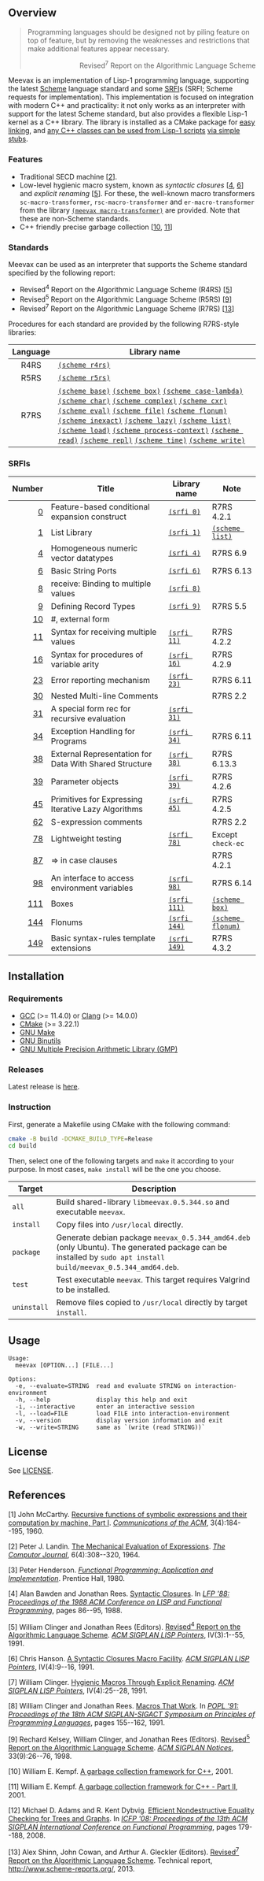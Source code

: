 ## Overview

> Programming languages should be designed not by piling feature on top of
> feature, but by removing the weaknesses and restrictions that make additional
> features appear necessary.
> <div align="right">Revised<sup>7</sup> Report on the Algorithmic Language Scheme</div>

Meevax is an implementation of Lisp-1 programming language, supporting the
latest [Scheme](http://www.scheme-reports.org/) language standard and some
[SRFI](https://srfi.schemers.org/)s (SRFI; Scheme requests for implementation).
This implementation is focused on integration with modern C++ and practicality:
it not only works as an interpreter with support for the latest Scheme
standard, but also provides a flexible Lisp-1 kernel as a C++ library. The
library is installed as a CMake package for [easy
linking](./example/CMakeLists.txt), and [any C++ classes can be used from
Lisp-1 scripts](./example/example.ss) [via simple stubs](example/example.cpp).

### Features

- Traditional SECD machine [[2](#Landin-1964)].
- Low-level hygienic macro system, known as *syntactic closures*
  [[4](#Bawden-and-Rees-1988), [6](#Hanson-1991)] and *explicit renaming*
  [[5](#Clinger-1991)]. For these, the well-known macro transformers
  `sc-macro-transformer`, `rsc-macro-transformer` and `er-macro-transformer`
  from the library [`(meevax macro-transformer)`](./basis/meevax.ss) are
  provided. Note that these are non-Scheme standards.
- C++ friendly precise garbage collection [[10](#Kempf-2001a),
  [11](#Kempf-2001b)]

### Standards

Meevax can be used as an interpreter that supports the Scheme standard specified by the following report:

- Revised<sup>4</sup> Report on the Algorithmic Language Scheme (R4RS) [[5](#Clinger-and-Rees-1991a)]
- Revised<sup>5</sup> Report on the Algorithmic Language Scheme (R5RS) [[9](#Kelsey-Clinger-and-Rees-1998)]
- Revised<sup>7</sup> Report on the Algorithmic Language Scheme (R7RS) [[13](#Shinn-Cowan-and-Gleckler-2013)]

Procedures for each standard are provided by the following R7RS-style libraries:

| Language | Library name |
|:--------:|--------------|
| R4RS     | [`(scheme r4rs)`](./basis/r4rs.ss)
| R5RS     | [`(scheme r5rs)`](./basis/r5rs.ss)
| R7RS     | [`(scheme base)`](./basis/r7rs.ss) [`(scheme box)`](./basis/r7rs.ss) [`(scheme case-lambda)`](./basis/r7rs.ss) [`(scheme char)`](./basis/r7rs.ss) [`(scheme complex)`](./basis/r7rs.ss) [`(scheme cxr)`](./basis/r7rs.ss) [`(scheme eval)`](./basis/r7rs.ss) [`(scheme file)`](./basis/r7rs.ss) [`(scheme flonum)`](./basis/r7rs.ss) [`(scheme inexact)`](./basis/r7rs.ss) [`(scheme lazy)`](./basis/r7rs.ss) [`(scheme list)`](./basis/r7rs.ss) [`(scheme load)`](./basis/r7rs.ss) [`(scheme process-context)`](./basis/r7rs.ss) [`(scheme read)`](./basis/r7rs.ss) [`(scheme repl)`](./basis/r7rs.ss) [`(scheme time)`](./basis/r7rs.ss) [`(scheme write)`](./basis/r7rs.ss)

### SRFIs

| Number                                                  | Title                                                  | Library name                        | Note                                 |
|--------------------------------------------------------:|--------------------------------------------------------|-------------------------------------|--------------------------------------|
| [  0](https://srfi.schemers.org/srfi-0/srfi-0.html)     | Feature-based conditional expansion construct          | [`(srfi 0)`](./basis/srfi-0.ss)     | R7RS 4.2.1                           |
| [  1](https://srfi.schemers.org/srfi-1/srfi-1.html)     | List Library                                           | [`(srfi 1)`](./basis/srfi-1.ss)     | [`(scheme list)`](./basis/r7rs.ss)   |
| [  4](https://srfi.schemers.org/srfi-4/srfi-4.html)     | Homogeneous numeric vector datatypes                   | [`(srfi 4)`](./basis/srfi-4.ss)     | R7RS 6.9                             |
| [  6](https://srfi.schemers.org/srfi-6/srfi-6.html)     | Basic String Ports                                     | [`(srfi 6)`](./basis/srfi-6.ss)     | R7RS 6.13                            |
| [  8](https://srfi.schemers.org/srfi-8/srfi-8.html)     | receive: Binding to multiple values                    | [`(srfi 8)`](./basis/srfi-8.ss)     |                                      |
| [  9](https://srfi.schemers.org/srfi-9/srfi-9.html)     | Defining Record Types                                  | [`(srfi 9)`](./basis/srfi-9.ss)     | R7RS 5.5                             |
| [ 10](https://srfi.schemers.org/srfi-10/srfi-10.html)   | #, external form                                       |                                     |                                      |
| [ 11](https://srfi.schemers.org/srfi-11/srfi-11.html)   | Syntax for receiving multiple values                   | [`(srfi 11)`](./basis/srfi-11.ss)   | R7RS 4.2.2                           |
| [ 16](https://srfi.schemers.org/srfi-16/srfi-16.html)   | Syntax for procedures of variable arity                | [`(srfi 16)`](./basis/srfi-16.ss)   | R7RS 4.2.9                           |
| [ 23](https://srfi.schemers.org/srfi-23/srfi-23.html)   | Error reporting mechanism                              | [`(srfi 23)`](./basis/srfi-23.ss)   | R7RS 6.11                            |
| [ 30](https://srfi.schemers.org/srfi-30/srfi-30.html)   | Nested Multi-line Comments                             |                                     | R7RS 2.2                             |
| [ 31](https://srfi.schemers.org/srfi-31/srfi-31.html)   | A special form rec for recursive evaluation            | [`(srfi 31)`](./basis/srfi-31.ss)   |                                      |
| [ 34](https://srfi.schemers.org/srfi-34/srfi-34.html)   | Exception Handling for Programs                        | [`(srfi 34)`](./basis/srfi-34.ss)   | R7RS 6.11                            |
| [ 38](https://srfi.schemers.org/srfi-38/srfi-38.html)   | External Representation for Data With Shared Structure | [`(srfi 38)`](./basis/srfi-38.ss)   | R7RS 6.13.3                          |
| [ 39](https://srfi.schemers.org/srfi-39/srfi-39.html)   | Parameter objects                                      | [`(srfi 39)`](./basis/srfi-39.ss)   | R7RS 4.2.6                           |
| [ 45](https://srfi.schemers.org/srfi-45/srfi-45.html)   | Primitives for Expressing Iterative Lazy Algorithms    | [`(srfi 45)`](./basis/srfi-45.ss)   | R7RS 4.2.5                           |
| [ 62](https://srfi.schemers.org/srfi-62/srfi-62.html)   | S-expression comments                                  |                                     | R7RS 2.2                             |
| [ 78](https://srfi.schemers.org/srfi-78/srfi-78.html)   | Lightweight testing                                    | [`(srfi 78)`](./basis/srfi-78.ss)   | Except `check-ec`                    |
| [ 87](https://srfi.schemers.org/srfi-87/srfi-87.html)   | => in case clauses                                     |                                     | R7RS 4.2.1                           |
| [ 98](https://srfi.schemers.org/srfi-98/srfi-98.html)   | An interface to access environment variables           | [`(srfi 98)`](./basis/srfi-98.ss)   | R7RS 6.14                            |
| [111](https://srfi.schemers.org/srfi-111/srfi-111.html) | Boxes                                                  | [`(srfi 111)`](./basis/srfi-111.ss) | [`(scheme box)`](./basis/r7rs.ss)    |
| [144](https://srfi.schemers.org/srfi-144/srfi-144.html) | Flonums                                                | [`(srfi 144)`](./basis/srfi-144.ss) | [`(scheme flonum)`](./basis/r7rs.ss) |
| [149](https://srfi.schemers.org/srfi-149/srfi-149.html) | Basic syntax-rules template extensions                 | [`(srfi 149)`](./basis/srfi-149.ss) | R7RS 4.3.2                           |

## Installation

### Requirements

- [GCC](https://gcc.gnu.org/) (>= 11.4.0) or [Clang](https://clang.llvm.org/) (>= 14.0.0)
- [CMake](https://cmake.org/) (>= 3.22.1)
- [GNU Make](http://savannah.gnu.org/projects/make)
- [GNU Binutils](https://www.gnu.org/software/binutils/)
- [GNU Multiple Precision Arithmetic Library (GMP)](https://gmplib.org/)

### Releases

Latest release is [here](https://github.com/yamacir-kit/meevax/releases).

### Instruction

First, generate a Makefile using CMake with the following command:

``` bash
cmake -B build -DCMAKE_BUILD_TYPE=Release
cd build
```

Then, select one of the following targets and `make` it according to your purpose. In most cases, `make install` will be the one you choose.

| Target      | Description
|-------------|-------------
| `all`       | Build shared-library `libmeevax.0.5.344.so` and executable `meevax`.
| `install`   | Copy files into `/usr/local` directly.
| `package`   | Generate debian package `meevax_0.5.344_amd64.deb` (only Ubuntu). The generated package can be installed by `sudo apt install build/meevax_0.5.344_amd64.deb`.
| `test`      | Test executable `meevax`. This target requires Valgrind to be installed.
| `uninstall` | Remove files copied to `/usr/local` directly by target `install`.

## Usage

```
Usage:
  meevax [OPTION...] [FILE...]

Options:
  -e, --evaluate=STRING  read and evaluate STRING on interaction-environment
  -h, --help             display this help and exit
  -i, --interactive      enter an interactive session
  -l, --load=FILE        load FILE into interaction-environment
  -v, --version          display version information and exit
  -w, --write=STRING     same as `(write (read STRING))`
```

## License

See [LICENSE](./LICENSE).

## References

[<span id="McCarthy-1960">1</span>] John McCarthy. [Recursive functions of symbolic expressions and their computation by machine, Part I](https://dl.acm.org/doi/10.1145/367177.367199). *[Communications of the ACM](https://dl.acm.org/toc/cacm/1960/3/4)*, 3(4):184--195, 1960.

[<span id="Landin-1964">2</span>] Peter J. Landin. [The Mechanical Evaluation of Expressions](https://academic.oup.com/comjnl/article/6/4/308/375725). *[The Computor Journal](https://academic.oup.com/comjnl/issue/6/4)*, 6(4):308--320, 1964.

[<span id="Henderson-1980">3</span>] Peter Henderson. *[Functional Programming: Application and Implementation](https://archive.org/details/functionalprogra0000hend/mode/2up)*. Prentice Hall, 1980.

[<span id="Bawden-and-Rees-1988">4</span>] Alan Bawden and Jonathan Rees. [Syntactic Closures](https://dl.acm.org/doi/10.1145/62678.62687). In *[LFP '88: Proceedings of the 1988 ACM Conference on LISP and Functional Programming](https://dl.acm.org/doi/proceedings/10.1145/62678)*, pages 86--95, 1988.

[<span id="Clinger-and-Rees-1991a">5</span>] William Clinger and Jonathan Rees (Editors). [Revised<sup>4</sup> Report on the Algorithmic Language Scheme](https://dl.acm.org/doi/10.1145/382130.382133). *[ACM SIGPLAN LISP Pointers](https://dl.acm.org/toc/sigplan-lisppointers/1991/IV/3)*, IV(3):1--55, 1991.

[<span id="Hanson-1991">6</span>] Chris Hanson. [A Syntactic Closures Macro Facility](https://dl.acm.org/doi/10.1145/1317265.1317267). *[ACM SIGPLAN LISP Pointers](https://dl.acm.org/toc/sigplan-lisppointers/1991/IV/4)*, IV(4):9--16, 1991.

[<span id="Clinger-1991">7</span>] William Clinger. [Hygienic Macros Through Explicit Renaming](https://dl.acm.org/doi/10.1145/1317265.1317269). *[ACM SIGPLAN LISP Pointers](https://dl.acm.org/toc/sigplan-lisppointers/1991/IV/4)*, IV(4):25--28, 1991.

[<span id="Clinger-and-Rees-1991b">8</span>] William Clinger and Jonathan Rees. [Macros That Work](https://dl.acm.org/doi/10.1145/99583.99607). In *[POPL '91: Proceedings of the 18th ACM SIGPLAN-SIGACT Symposium on Principles of Programming Languages](https://dl.acm.org/doi/proceedings/10.1145/99583)*, pages 155--162, 1991.

[<span id="Kelsey-Clinger-and-Rees-1998">9</span>] Rechard Kelsey, William Clinger, and Jonathan Rees (Editors). [Revised<sup>5</sup> Report on the Algorithmic Language Scheme](https://dl.acm.org/doi/10.1145/290229.290234). *[ACM SIGPLAN Notices](https://dl.acm.org/toc/sigplan/1998/33/9)*, 33(9):26--76, 1998.

[<span id="Kempf-2001a">10</span>] William E. Kempf. [A garbage collection framework for C++](https://www.codeproject.com/Articles/912/A-garbage-collection-framework-for-C), 2001.

[<span id="Kempf-2001b">11</span>] William E. Kempf. [A garbage collection framework for C++ - Part II](https://www.codeproject.com/Articles/938/A-garbage-collection-framework-for-C-Part-II), 2001.

[<span id="Adams-and-Dybvig-2008">12</span>] Michael D. Adams and R. Kent Dybvig. [Efficient Nondestructive Equality Checking for Trees and Graphs](https://dl.acm.org/doi/10.1145/1411204.1411230). In *[ICFP '08: Proceedings of the 13th ACM SIGPLAN International Conference on Functional Programming](https://dl.acm.org/doi/proceedings/10.1145/1411204)*, pages 179--188, 2008.

[<span id="Shinn-Cowan-and-Gleckler-2013">13</span>] Alex Shinn, John Cowan, and Arthur A. Gleckler (Editors). [Revised<sup>7</sup> Report on the Algorithmic Language Scheme](https://standards.scheme.org/official/r7rs.pdf). Technical report, http://www.scheme-reports.org/, 2013.
